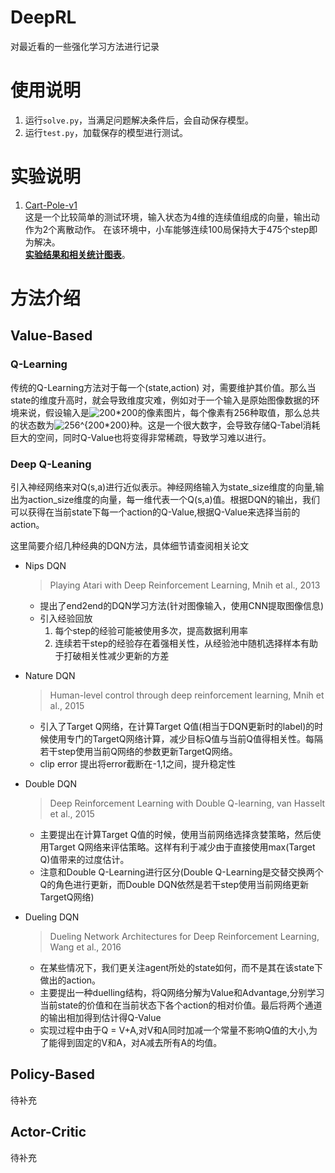 # DeepRL
对最近看的一些强化学习方法进行记录
# 使用说明
 1. 运行`solve.py`，当满足问题解决条件后，会自动保存模型。
 2. 运行`test.py`，加载保存的模型进行测试。
# 实验说明
1. [Cart-Pole-v1](http://gym.openai.com/envs/CartPole-v1/)  
这是一个比较简单的测试环境，输入状态为4维的连续值组成的向量，输出动作为2个离散动作。
在该环境中，小车能够连续100局保持大于475个step即为解决。  
[**实验结果和相关统计图表**](./experiment/CartPole-v1/results.md)。
# 方法介绍

## Value-Based

### Q-Learning

传统的Q-Learning方法对于每一个(state,action) 对，需要维护其价值。那么当state的维度升高时，就会导致维度灾难，例如对于一个输入是原始图像数据的环境来说，假设输入是<img src="https://latex.codecogs.com/png.latex?200*200" title="200*200" />的像素图片，每个像素有256种取值，那么总共的状态数为<img src="https://latex.codecogs.com/png.latex?256^{200*200}" title="256^{200*200}" />种。这是一个很大数字，会导致存储Q-Tabel消耗巨大的空间，同时Q-Value也将变得非常稀疏，导致学习难以进行。

### Deep Q-Leaning

引入神经网络来对Q(s,a)进行近似表示。神经网络输入为state_size维度的向量,输出为action_size维度的向量，每一维代表一个Q(s,a)值。根据DQN的输出，我们可以获得在当前state下每一个action的Q-Value,根据Q-Value来选择当前的action。

这里简要介绍几种经典的DQN方法，具体细节请查阅相关论文
- Nips DQN

    > Playing Atari with Deep Reinforcement Learning, Mnih et al., 2013
    - 提出了end2end的DQN学习方法(针对图像输入，使用CNN提取图像信息)
    - 引入经验回放  
       1. 每个step的经验可能被使用多次，提高数据利用率
       2. 连续若干step的经验存在着强相关性，从经验池中随机选择样本有助于打破相关性减少更新的方差
       
- Nature DQN
    > Human-level control through deep reinforcement learning, Mnih et al., 2015
    - 引入了Target Q网络，在计算Target Q值(相当于DQN更新时的label)的时候使用专门的TargetQ网络计算，减少目标Q值与当前Q值得相关性。每隔若干step使用当前Q网络的参数更新TargetQ网络。
    - clip error
    提出将error截断在-1,1之间，提升稳定性
- Double DQN
    >  Deep Reinforcement Learning with Double Q-learning, van Hasselt et al., 2015
    - 主要提出在计算Target Q值的时候，使用当前网络选择贪婪策略，然后使用Target Q网络来评估策略。这样有利于减少由于直接使用max(Target Q)值带来的过度估计。
    - 注意和Double Q-Learning进行区分(Double Q-Learning是交替交换两个Q的角色进行更新，而Double DQN依然是若干step使用当前网络更新TargetQ网络)
- Dueling DQN
    >  Dueling Network Architectures for Deep Reinforcement Learning, Wang et al., 2016
    - 在某些情况下，我们更关注agent所处的state如何，而不是其在该state下做出的action。
    - 主要提出一种duelling结构，将Q网络分解为Value和Advantage,分别学习当前state的价值和在当前状态下各个action的相对价值。最后将两个通道的输出相加得到估计得Q-Value
    - 实现过程中由于Q = V+A,对V和A同时加减一个常量不影响Q值的大小,为了能得到固定的V和A，对A减去所有A的均值。

## Policy-Based

待补充

## Actor-Critic

待补充